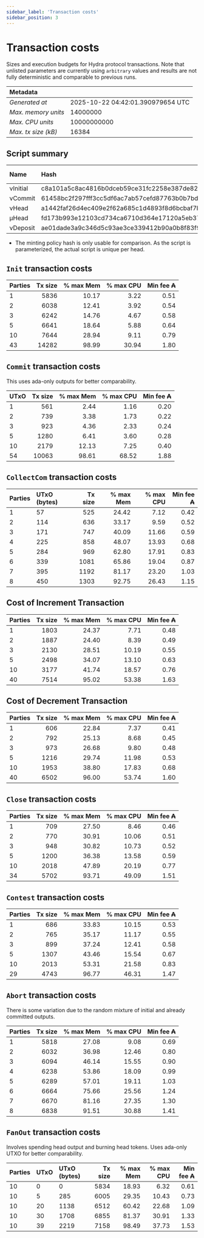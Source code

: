```yaml
--- 
sidebar_label: 'Transaction costs' 
sidebar_position: 3 
--- 
```


# Transaction costs 

Sizes and execution budgets for Hydra protocol transactions. Note that unlisted parameters are currently using `arbitrary` values and results are not fully deterministic and comparable to previous runs.

| Metadata | |
| :--- | :--- |
| _Generated at_ | 2025-10-22 04:42:01.390979654 UTC |
| _Max. memory units_ | 14000000 |
| _Max. CPU units_ | 10000000000 |
| _Max. tx size (kB)_ | 16384 |

## Script summary

| Name   | Hash | Size (Bytes) 
| :----- | :--- | -----------: 
| νInitial | c8a101a5c8ac4816b0dceb59ce31fc2258e387de828f02961d2f2045 | 2652 | 
| νCommit | 61458bc2f297fff3cc5df6ac7ab57cefd87763b0b7bd722146a1035c | 685 | 
| νHead | a1442faf26d4ec409e2f62a685c1d4893f8d6bcbaf7bcb59d6fa1340 | 14599 | 
| μHead | fd173b993e12103cd734ca6710d364e17120a5eb37a224c64ab2b188* | 5284 | 
| νDeposit | ae01dade3a9c346d5c93ae3ce339412b90a0b8f83f94ec6baa24e30c | 1102 | 

* The minting policy hash is only usable for comparison. As the script is parameterized, the actual script is unique per head.

## `Init` transaction costs

| Parties | Tx size | % max Mem | % max CPU | Min fee ₳ |
| :------ | ------: | --------: | --------: | --------: |
| 1| 5836 | 10.17 | 3.22 | 0.51 |
| 2| 6038 | 12.41 | 3.92 | 0.54 |
| 3| 6242 | 14.76 | 4.67 | 0.58 |
| 5| 6641 | 18.64 | 5.88 | 0.64 |
| 10| 7644 | 28.94 | 9.11 | 0.79 |
| 43| 14282 | 98.99 | 30.94 | 1.80 |


## `Commit` transaction costs
 This uses ada-only outputs for better comparability.

| UTxO | Tx size | % max Mem | % max CPU | Min fee ₳ |
| :--- | ------: | --------: | --------: | --------: |
| 1| 561 | 2.44 | 1.16 | 0.20 |
| 2| 739 | 3.38 | 1.73 | 0.22 |
| 3| 923 | 4.36 | 2.33 | 0.24 |
| 5| 1280 | 6.41 | 3.60 | 0.28 |
| 10| 2179 | 12.13 | 7.25 | 0.40 |
| 54| 10063 | 98.61 | 68.52 | 1.88 |


## `CollectCom` transaction costs

| Parties | UTxO (bytes) |Tx size | % max Mem | % max CPU | Min fee ₳ |
| :------ | :----------- |------: | --------: | --------: | --------: |
| 1 | 57 | 525 | 24.42 | 7.12 | 0.42 |
| 2 | 114 | 636 | 33.17 | 9.59 | 0.52 |
| 3 | 171 | 747 | 40.09 | 11.66 | 0.59 |
| 4 | 225 | 858 | 48.07 | 13.93 | 0.68 |
| 5 | 284 | 969 | 62.80 | 17.91 | 0.83 |
| 6 | 339 | 1081 | 65.86 | 19.04 | 0.87 |
| 7 | 395 | 1192 | 81.17 | 23.20 | 1.03 |
| 8 | 450 | 1303 | 92.75 | 26.43 | 1.15 |


## Cost of Increment Transaction

| Parties | Tx size | % max Mem | % max CPU | Min fee ₳ |
| :------ | ------: | --------: | --------: | --------: |
| 1| 1803 | 24.37 | 7.71 | 0.48 |
| 2| 1887 | 24.40 | 8.39 | 0.49 |
| 3| 2130 | 28.51 | 10.19 | 0.55 |
| 5| 2498 | 34.07 | 13.10 | 0.63 |
| 10| 3177 | 41.74 | 18.57 | 0.76 |
| 40| 7514 | 95.02 | 53.38 | 1.63 |


## Cost of Decrement Transaction

| Parties | Tx size | % max Mem | % max CPU | Min fee ₳ |
| :------ | ------: | --------: | --------: | --------: |
| 1| 606 | 22.84 | 7.37 | 0.41 |
| 2| 792 | 25.13 | 8.68 | 0.45 |
| 3| 973 | 26.68 | 9.80 | 0.48 |
| 5| 1216 | 29.74 | 11.98 | 0.53 |
| 10| 1953 | 38.80 | 17.83 | 0.68 |
| 40| 6502 | 96.00 | 53.74 | 1.60 |


## `Close` transaction costs

| Parties | Tx size | % max Mem | % max CPU | Min fee ₳ |
| :------ | ------: | --------: | --------: | --------: |
| 1| 709 | 27.50 | 8.46 | 0.46 |
| 2| 770 | 30.91 | 10.06 | 0.51 |
| 3| 948 | 30.82 | 10.73 | 0.52 |
| 5| 1200 | 36.38 | 13.58 | 0.59 |
| 10| 2018 | 47.89 | 20.19 | 0.77 |
| 34| 5702 | 93.71 | 49.09 | 1.51 |


## `Contest` transaction costs

| Parties | Tx size | % max Mem | % max CPU | Min fee ₳ |
| :------ | ------: | --------: | --------: | --------: |
| 1| 686 | 33.83 | 10.15 | 0.53 |
| 2| 765 | 35.17 | 11.17 | 0.55 |
| 3| 899 | 37.24 | 12.41 | 0.58 |
| 5| 1307 | 43.46 | 15.54 | 0.67 |
| 10| 2013 | 53.31 | 21.58 | 0.83 |
| 29| 4743 | 96.77 | 46.31 | 1.47 |


## `Abort` transaction costs
There is some variation due to the random mixture of initial and already committed outputs.

| Parties | Tx size | % max Mem | % max CPU | Min fee ₳ |
| :------ | ------: | --------: | --------: | --------: |
| 1| 5818 | 27.08 | 9.08 | 0.69 |
| 2| 6032 | 36.98 | 12.46 | 0.80 |
| 3| 6094 | 46.14 | 15.55 | 0.90 |
| 4| 6238 | 53.86 | 18.09 | 0.99 |
| 5| 6289 | 57.01 | 19.11 | 1.03 |
| 6| 6664 | 75.66 | 25.56 | 1.24 |
| 7| 6670 | 81.16 | 27.35 | 1.30 |
| 8| 6838 | 91.51 | 30.88 | 1.41 |


## `FanOut` transaction costs
Involves spending head output and burning head tokens. Uses ada-only UTXO for better comparability.

| Parties | UTxO  | UTxO (bytes) | Tx size | % max Mem | % max CPU | Min fee ₳ |
| :------ | :---- | :----------- | ------: | --------: | --------: | --------: |
| 10 | 0 | 0 | 5834 | 18.93 | 6.32 | 0.61 |
| 10 | 5 | 285 | 6005 | 29.35 | 10.43 | 0.73 |
| 10 | 20 | 1138 | 6512 | 60.42 | 22.68 | 1.09 |
| 10 | 30 | 1708 | 6855 | 81.37 | 30.91 | 1.33 |
| 10 | 39 | 2219 | 7158 | 98.49 | 37.73 | 1.53 |

